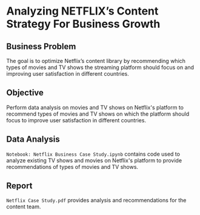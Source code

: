 # Analyzing NETFLIX’s Content Strategy For Business Growth
## Business Problem
The goal is to optimize Netflix’s content library by recommending which types of movies and TV shows the streaming platform should focus on and improving user satisfaction in different countries.

## Objective
Perform data analysis on movies and TV shows on Netflix's platform to recommend types of movies and TV shows on which the platform should focus to improve user satisfaction in different countries.

## Data Analysis
`Notebook: Netflix Business Case Study.ipynb` contains code used to analyze existing TV shows and movies on Netflix's platform to provide recommendations of types of movies and TV shows.

## Report
`Netflix Case Study.pdf` provides analysis and recommendations for the content team.
